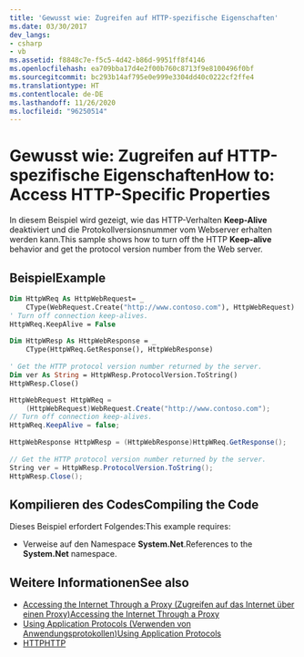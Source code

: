 ```yaml
---
title: 'Gewusst wie: Zugreifen auf HTTP-spezifische Eigenschaften'
ms.date: 03/30/2017
dev_langs:
- csharp
- vb
ms.assetid: f8848c7e-f5c5-4d42-b86d-9951ff8f4146
ms.openlocfilehash: ea709bba17d4e2f00b760c8713f9e8100496f0bf
ms.sourcegitcommit: bc293b14af795e0e999e3304dd40c0222cf2ffe4
ms.translationtype: HT
ms.contentlocale: de-DE
ms.lasthandoff: 11/26/2020
ms.locfileid: "96250514"
---
```

# <a name="how-to-access-http-specific-properties"></a><span data-ttu-id="4f631-102">Gewusst wie: Zugreifen auf HTTP-spezifische Eigenschaften</span><span class="sxs-lookup"><span data-stu-id="4f631-102">How to: Access HTTP-Specific Properties</span></span>

<span data-ttu-id="4f631-103">In diesem Beispiel wird gezeigt, wie das HTTP-Verhalten **Keep-Alive** deaktiviert und die Protokollversionsnummer vom Webserver erhalten werden kann.</span><span class="sxs-lookup"><span data-stu-id="4f631-103">This sample shows how to turn off the HTTP **Keep-alive** behavior and get the protocol version number from the Web server.</span></span>  
  
## <a name="example"></a><span data-ttu-id="4f631-104">Beispiel</span><span class="sxs-lookup"><span data-stu-id="4f631-104">Example</span></span>  
  
```vb  
Dim HttpWReq As HttpWebRequest= _  
    CType(WebRequest.Create("http://www.contoso.com"), HttpWebRequest)  
' Turn off connection keep-alives.  
HttpWReq.KeepAlive = False  
  
Dim HttpWResp As HttpWebResponse = _  
    CType(HttpWReq.GetResponse(), HttpWebResponse)  
  
' Get the HTTP protocol version number returned by the server.  
Dim ver As String = HttpWResp.ProtocolVersion.ToString()  
HttpWResp.Close()  
```  
  
```csharp  
HttpWebRequest HttpWReq =
    (HttpWebRequest)WebRequest.Create("http://www.contoso.com");  
// Turn off connection keep-alives.  
HttpWReq.KeepAlive = false;  
  
HttpWebResponse HttpWResp = (HttpWebResponse)HttpWReq.GetResponse();  
  
// Get the HTTP protocol version number returned by the server.  
String ver = HttpWResp.ProtocolVersion.ToString();  
HttpWResp.Close();  
```  
  
## <a name="compiling-the-code"></a><span data-ttu-id="4f631-105">Kompilieren des Codes</span><span class="sxs-lookup"><span data-stu-id="4f631-105">Compiling the Code</span></span>  

 <span data-ttu-id="4f631-106">Dieses Beispiel erfordert Folgendes:</span><span class="sxs-lookup"><span data-stu-id="4f631-106">This example requires:</span></span>  
  
- <span data-ttu-id="4f631-107">Verweise auf den Namespace **System.Net**.</span><span class="sxs-lookup"><span data-stu-id="4f631-107">References to the **System.Net** namespace.</span></span>  
  
## <a name="see-also"></a><span data-ttu-id="4f631-108">Weitere Informationen</span><span class="sxs-lookup"><span data-stu-id="4f631-108">See also</span></span>

- [<span data-ttu-id="4f631-109">Accessing the Internet Through a Proxy (Zugreifen auf das Internet über einen Proxy)</span><span class="sxs-lookup"><span data-stu-id="4f631-109">Accessing the Internet Through a Proxy</span></span>](accessing-the-internet-through-a-proxy.md)
- [<span data-ttu-id="4f631-110">Using Application Protocols (Verwenden von Anwendungsprotokollen)</span><span class="sxs-lookup"><span data-stu-id="4f631-110">Using Application Protocols</span></span>](using-application-protocols.md)
- [<span data-ttu-id="4f631-111">HTTP</span><span class="sxs-lookup"><span data-stu-id="4f631-111">HTTP</span></span>](http.md)
